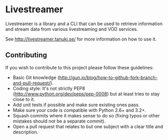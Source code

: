 Livestreamer
============
Livestreamer is a library and a CLI that can be used to retrieve information and stream data from various livestreaming and VOD services.

See http://livestreamer.tanuki.se/ for more information on how to use it.

Contributing
------------

If you wish to contribute to this project please follow these guidelines:

- Basic Git knowledge (http://gun.io/blog/how-to-github-fork-branch-and-pull-request/).
- Coding style: It's not strictly PEP8 (http://www.python.org/dev/peps/pep-0008) but at least tries to stay close to it.
- Add unit tests if possible and make sure existing ones pass.
- Make sure your code is compatible with Python 2.6+ and 3.2+.
- Squash commits where it makes sense to do so (fixing typos or other mistakes should not be a separate commit).
- Open a pull request that relates to but one subject with a clear title and description.
